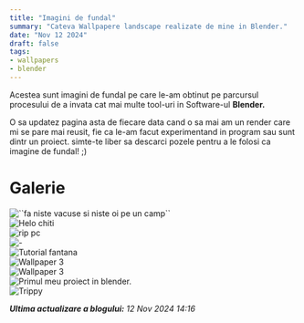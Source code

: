 ```yaml
---
title: "Imagini de fundal"
summary: "Cateva Wallpapere landscape realizate de mine in Blender."
date: "Nov 12 2024"
draft: false
tags:
- wallpapers
- blender
---
```

<body>
<p>Acestea sunt imagini de fundal pe care le-am obtinut pe parcursul procesului de a invata cat mai multe tool-uri in Software-ul <b>Blender.</b></p>
<p>O sa updatez pagina asta de fiecare data cand o sa mai am un render care mi se pare mai reusit, fie ca le-am facut experimentand in program sau sunt dintr un proiect. simte-te liber sa descarci pozele pentru a le folosi ca imagine de fundal! ;&#41; </p>
<p></p>
<p></p>



  <h1>Galerie</h1>
  <div class="galerie">
    <div class="poza">
    <img src="https://i.imgur.com/vhfaeC4.jpeg" alt="``fa niste vacuse si niste oi pe un camp``"></div>
    <div class="poza" >
    <img src="https://i.imgur.com/vDRigrD.jpeg" alt="Helo chiti">
    </div>
    <div class="poza">
    <img src="https://i.imgur.com/vZ8OxYw.jpeg" alt="rip pc"></div>
     <div class="poza">
     <img src="https://i.imgur.com/10cSzGb.jpg" alt="-"></div>
     <div class="poza">
     <img src="https://i.imgur.com/KEznOHK.jpeg" alt="Tutorial fantana"></div> 
     <div class="poza">
     <img src="https://i.imgur.com/c9hCEG8.jpeg" alt="Wallpaper 3"></div>
     <div class="poza">
     <img src="https://i.imgur.com/38JnBmX.jpeg" alt="Wallpaper 3"></div>
     <div class="poza">
     <img src="https://i.imgur.com/cwgcgIb.jpeg" alt="Primul meu proiect in blender."></div>
     <div class="poza">
     <img src="https://i.imgur.com/A6VqNqR.jpeg" alt="Trippy"></div>
    <!--       Adaugă mai multe imagini aici
     <div class="poza"><img src="/wallpaper/dumitrw.ro-.jpg" alt="Wallpaper 3"></div>
    -->
  </div>
</body>
<p><i><b>Ultima actualizare a blogului:</b> 12 Nov 2024   14:16 </i></p>